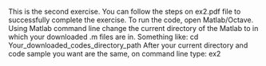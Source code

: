 This is the second exercise. You can follow the steps on ex2.pdf file to successfully complete the exercise.
To run the code, open Matlab/Octave. 
Using Matlab command line change the current directory of the Matlab to in which your downloaded .m files are in. 
Something like: cd Your_downloaded_codes_directory_path
After your current directory and code sample you want are the same, on command line type: ex2 
